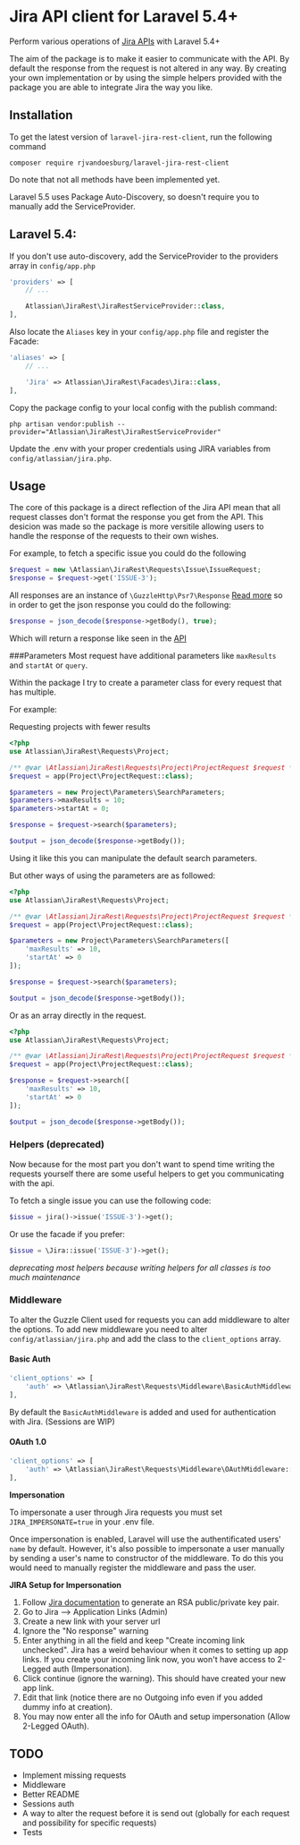 # Jira API client for Laravel 5.4+

Perform various operations of [Jira APIs](https://developer.atlassian.com/cloud/jira/platform/rest/) with Laravel 5.4+

The aim of the package is to make it easier to communicate with the API. By default the response from the request is not altered in any way.
By creating your own implementation or by using the simple helpers provided with the package you are able to integrate Jira the way you like.

## Installation

To get the latest version of `laravel-jira-rest-client`, run the following command
```shell
composer require rjvandoesburg/laravel-jira-rest-client
```
Do note that not all methods have been implemented yet.

Laravel 5.5 uses Package Auto-Discovery, so doesn't require you to manually add the ServiceProvider.

## Laravel 5.4:

If you don't use auto-discovery, add the ServiceProvider to the providers array in `config/app.php`
```php
'providers' => [
    // ...

    Atlassian\JiraRest\JiraRestServiceProvider::class,
],
```

Also locate the `Aliases` key in your `config/app.php` file and register the Facade:

```php
'aliases' => [
    // ...

    'Jira' => Atlassian\JiraRest\Facades\Jira::class,
],
```
Copy the package config to your local config with the publish command:
```shell
php artisan vendor:publish --provider="Atlassian\JiraRest\JiraRestServiceProvider"
```

Update the .env with your proper credentials using JIRA variables from `config/atlassian/jira.php`.

## Usage

The core of this package is a direct reflection of the Jira API mean that all request classes don't format the response you get from the API.
This desicion was made so the package is more versitile allowing users to handle the response of the requests to their own wishes. 

For example, to fetch a specific issue you could do the following
```php
$request = new \Atlassian\JiraRest\Requests\Issue\IssueRequest;
$response = $request->get('ISSUE-3');
```

All responses are an instance of `\GuzzleHttp\Psr7\Response` [Read more](http://docs.guzzlephp.org/en/stable/psr7.html) so in order to get the json response you could do the following:
```php
$response = json_decode($response->getBody(), true);
``` 
Which will return a response like seen in the [API](https://developer.atlassian.com/cloud/jira/platform/rest/#api-api-2-issue-issueIdOrKey-get)

###Parameters
Most request have additional parameters like `maxResults` and `startAt` or `query`.

Within the package I try to create a parameter class for every request that has multiple.

For example:

Requesting projects with fewer results
```php
<?php
use Atlassian\JiraRest\Requests\Project;

/** @var \Atlassian\JiraRest\Requests\Project\ProjectRequest $request */
$request = app(Project\ProjectRequest::class);

$parameters = new Project\Parameters\SearchParameters;
$parameters->maxResults = 10;
$parameters->startAt = 0;

$response = $request->search($parameters);

$output = json_decode($response->getBody());
```

Using it like this you can manipulate the default search parameters.

But other ways of using the parameters are as followed:

```php
<?php
use Atlassian\JiraRest\Requests\Project;

/** @var \Atlassian\JiraRest\Requests\Project\ProjectRequest $request */
$request = app(Project\ProjectRequest::class);

$parameters = new Project\Parameters\SearchParameters([
    'maxResults' => 10,
    'startAt' => 0
]);

$response = $request->search($parameters);

$output = json_decode($response->getBody());
```

Or as an array directly in the request.
```php
<?php
use Atlassian\JiraRest\Requests\Project;

/** @var \Atlassian\JiraRest\Requests\Project\ProjectRequest $request */
$request = app(Project\ProjectRequest::class);

$response = $request->search([
    'maxResults' => 10,
    'startAt' => 0
]);

$output = json_decode($response->getBody());
```

### Helpers (deprecated)
Now because for the most part you don't want to spend time writing the requests yourself there are some useful helpers to get you communicating with the api.

To fetch a single issue you can use the following code:
```php
$issue = jira()->issue('ISSUE-3')->get();
```

Or use the facade if you prefer:
```php
$issue = \Jira::issue('ISSUE-3')->get();
```

_deprecating most helpers because writing helpers for all classes is too much maintenance_

### Middleware
To alter the Guzzle Client used for requests you can add middleware to alter the options. To add new middleware you need to alter `config/atlassian/jira.php` and add the class to the `client_options` array.

#### Basic Auth
```php
'client_options' => [
    'auth' => \Atlassian\JiraRest\Requests\Middleware\BasicAuthMiddleware::class,
],
```
By default the `BasicAuthMiddleware` is added and used for authentication with Jira. (Sessions are WIP)

#### OAuth 1.0
```php
'client_options' => [
    'auth' => \Atlassian\JiraRest\Requests\Middleware\OAuthMiddleware::class,
],

```
**Impersonation**

To impersonate a user through Jira requests you must set `JIRA_IMPERSONATE=true` in your .env file. 

Once impersonation is enabled, Laravel will use the authentificated users' `name` by default. 
However, it's also possible to impersonate a user manually by sending a user's name to constructor of the middleware. To do this you would need to manually register the middleware and pass the user.


**JIRA Setup for Impersonation**
1. Follow [Jira documentation](https://developer.atlassian.com/server/jira/platform/oauth/#see-it-in-action) to generate an RSA public/private key pair.
2. Go to Jira --> Application Links (Admin)
3. Create a new link with your server url 
4. Ignore the "No response" warning
5. Enter anything in all the field and keep "Create incoming link unchecked". Jira has a weird behaviour when it comes to setting up app links. If you create your incoming link now, you won't have access to 2-Legged auth (Impersonation).
6. Click continue (ignore the warning). This should have created your new app link.
7. Edit that link (notice there are no Outgoing info even if you added dummy info at creation).
8. You may now enter all the info for OAuth and setup impersonation (Allow 2-Legged OAuth). 

## TODO
- Implement missing requests
- Middleware
- Better README
- Sessions auth
- A way to alter the request before it is send out (globally for each request and possibility for specific requests)
- Tests

